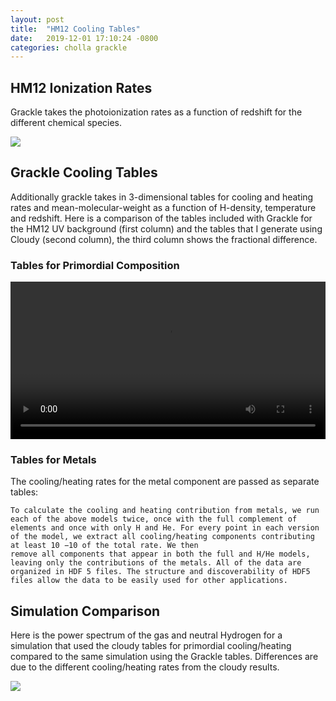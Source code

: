 ```yaml
---
layout: post
title:  "HM12 Cooling Tables"
date:   2019-12-01 17:10:24 -0800
categories: cholla grackle
---
```


## HM12 Ionization Rates

Grackle takes the photoionization rates as a function of redshift for the different chemical species. 

<img src="{{ site.url }}assets/images/hm12_ionization_rates.png"> 


## Grackle Cooling Tables

Additionally grackle takes in 3-dimensional tables for cooling and heating rates and mean-molecular-weight as a function of H-density, temperature and redshift. Here is a comparison of the tables included with Grackle for the HM12 UV background (first column) and the tables that I generate using Cloudy (second column), the third column shows the fractional difference. 


### Tables for Primordial Composition

<div style="text-align: center">
<video src="{{ site.url }}assets/videos/cooling_tables_primordial.mp4" width="100%"  height="auto" controls preload> </video>
</div>

### Tables for Metals

The cooling/heating rates for the metal component are passed as separate tables:

```
To calculate the cooling and heating contribution from metals, we run each of the above models twice, once with the full complement of elements and once with only H and He. For every point in each version of the model, we extract all cooling/heating components contributing at least 10 −10 of the total rate. We then
remove all components that appear in both the full and H/He models, leaving only the contributions of the metals. All of the data are organized in HDF 5 files. The structure and discoverability of HDF5 files allow the data to be easily used for other applications. 
```

## Simulation Comparison 

Here is the power spectrum of the gas and neutral Hydrogen for a simulation that used the cloudy tables for primordial cooling/heating compared to the same simulation using the Grackle tables. Differences are due to the different cooling/heating rates from the cloudy results.


<img src="{{ site.url }}assets/images/ps_256_cool_uv_cloudy_primordial.png"> 

